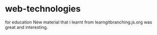 # web-technologies
for education
New material that i learnt from learngitbranching.js.org was great and interesting.
